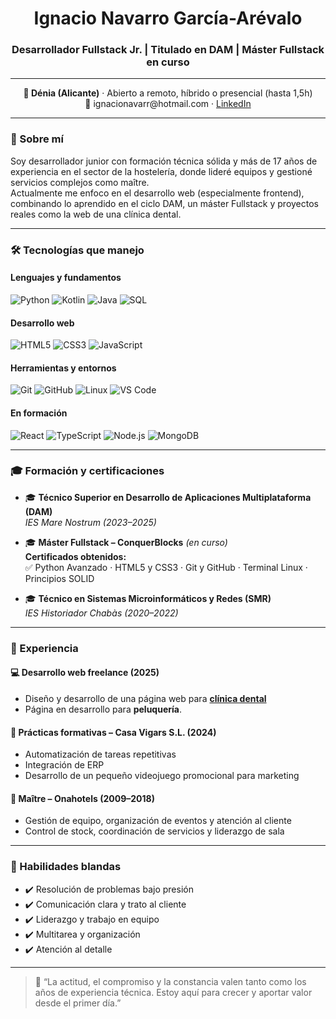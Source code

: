 <h1 align="center">Ignacio Navarro García-Arévalo</h1>

<h3 align="center">Desarrollador Fullstack Jr. | Titulado en DAM | Máster Fullstack en curso</h3>

---

<p align="center">
  <strong>📍 Dénia (Alicante)</strong> · Abierto a remoto, híbrido o presencial (hasta 1,5h)<br/>
  📧 ignacionavarr@hotmail.com · 
  <a href="https://www.linkedin.com/in/ignacio-navarro-74136125b">LinkedIn</a>
</p>

---

### 🚀 Sobre mí

Soy desarrollador junior con formación técnica sólida y más de 17 años de experiencia en el sector de la hostelería, donde lideré equipos y gestioné servicios complejos como maître.  
Actualmente me enfoco en el desarrollo web (especialmente frontend), combinando lo aprendido en el ciclo DAM, un máster Fullstack y proyectos reales como la web de una clínica dental.

---

### 🛠️ Tecnologías que manejo

#### Lenguajes y fundamentos

![Python](https://img.shields.io/badge/-Python-3776AB?style=for-the-badge&logo=python&logoColor=white)
![Kotlin](https://img.shields.io/badge/-Kotlin-7F52FF?style=for-the-badge&logo=kotlin&logoColor=white)
![Java](https://img.shields.io/badge/-Java-007396?style=for-the-badge&logo=java&logoColor=white)
![SQL](https://img.shields.io/badge/-SQL-003B57?style=for-the-badge&logo=sqlite&logoColor=white)

#### Desarrollo web

![HTML5](https://img.shields.io/badge/-HTML5-E34F26?style=for-the-badge&logo=html5&logoColor=white)
![CSS3](https://img.shields.io/badge/-CSS3-1572B6?style=for-the-badge&logo=css3&logoColor=white)
![JavaScript](https://img.shields.io/badge/-JavaScript-F7DF1E?style=for-the-badge&logo=javascript&logoColor=black)

#### Herramientas y entornos

![Git](https://img.shields.io/badge/-Git-F05032?style=for-the-badge&logo=git&logoColor=white)
![GitHub](https://img.shields.io/badge/-GitHub-181717?style=for-the-badge&logo=github&logoColor=white)
![Linux](https://img.shields.io/badge/-Linux-FCC624?style=for-the-badge&logo=linux&logoColor=black)
![VS Code](https://img.shields.io/badge/-VSCode-007ACC?style=for-the-badge&logo=visual-studio-code&logoColor=white)

#### En formación

![React](https://img.shields.io/badge/-React-61DAFB?style=for-the-badge&logo=react&logoColor=black)
![TypeScript](https://img.shields.io/badge/-TypeScript-3178C6?style=for-the-badge&logo=typescript&logoColor=white)
![Node.js](https://img.shields.io/badge/-Node.js-339933?style=for-the-badge&logo=nodedotjs&logoColor=white)
![MongoDB](https://img.shields.io/badge/-MongoDB-47A248?style=for-the-badge&logo=mongodb&logoColor=white)

---

### 🎓 Formación y certificaciones

- 🎓 **Técnico Superior en Desarrollo de Aplicaciones Multiplataforma (DAM)**  
  _IES Mare Nostrum (2023–2025)_

- 🎓 **Máster Fullstack – ConquerBlocks** _(en curso)_  
  **Certificados obtenidos:**  
  ✅ Python Avanzado · HTML5 y CSS3 · Git y GitHub · Terminal Linux · Principios SOLID

- 🎓 **Técnico en Sistemas Microinformáticos y Redes (SMR)**  
  _IES Historiador Chabàs (2020–2022)_

---

### 💼 Experiencia

#### 💻 **Desarrollo web freelance** (2025)
- Diseño y desarrollo de una página web para <a href="https://www.clinicadoctoresgallego.es">**clínica dental**</a>
- Página en desarrollo para **peluquería**.

#### 🏢 **Prácticas formativas – Casa Vigars S.L.** (2024)
- Automatización de tareas repetitivas
- Integración de ERP
- Desarrollo de un pequeño videojuego promocional para marketing

#### 🏨 **Maître – Onahotels** (2009–2018)
- Gestión de equipo, organización de eventos y atención al cliente
- Control de stock, coordinación de servicios y liderazgo de sala

---

### 💬 Habilidades blandas

- ✔️ Resolución de problemas bajo presión  
- ✔️ Comunicación clara y trato al cliente  
- ✔️ Liderazgo y trabajo en equipo  
- ✔️ Multitarea y organización  
- ✔️ Atención al detalle  

---

> 🎯 “La actitud, el compromiso y la constancia valen tanto como los años de experiencia técnica. Estoy aquí para crecer y aportar valor desde el primer día.”


